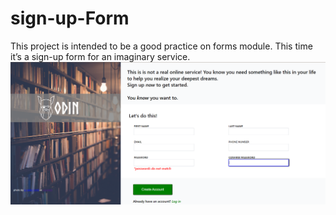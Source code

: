 # sign-up-Form
This project is intended to be a good practice on forms module. This time it’s a sign-up form for an imaginary service.
![photo for the form](./project-assets/Screenshot%202024-02-11%20030512.png)